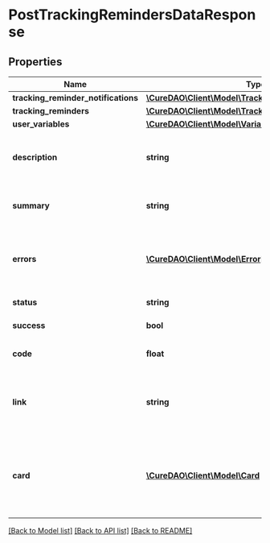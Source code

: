 # PostTrackingRemindersDataResponse

## Properties
Name | Type | Description | Notes
------------ | ------------- | ------------- | -------------
**tracking_reminder_notifications** | [**\CureDAO\Client\Model\TrackingReminderNotification[]**](TrackingReminderNotification.md) |  | [optional] 
**tracking_reminders** | [**\CureDAO\Client\Model\TrackingReminder[]**](TrackingReminder.md) |  | [optional] 
**user_variables** | [**\CureDAO\Client\Model\Variable[]**](Variable.md) |  | [optional] 
**description** | **string** | Can be used as body of help info popup | [optional] 
**summary** | **string** | Can be used as title in help info popup | [optional] 
**errors** | [**\CureDAO\Client\Model\Error[]**](Error.md) | Array of error objects with message property | [optional] 
**status** | **string** | ex. OK or ERROR | [optional] 
**success** | **bool** | true or false | [optional] 
**code** | **float** | Response code such as 200 | [optional] 
**link** | **string** | A super neat url you might want to share with your users! | [optional] 
**card** | [**\CureDAO\Client\Model\Card**](Card.md) | A super neat card with buttons and HTML that you can use in your app! | [optional] 

[[Back to Model list]](../../README.md#documentation-for-models) [[Back to API list]](../../README.md#documentation-for-api-endpoints) [[Back to README]](../../README.md)
